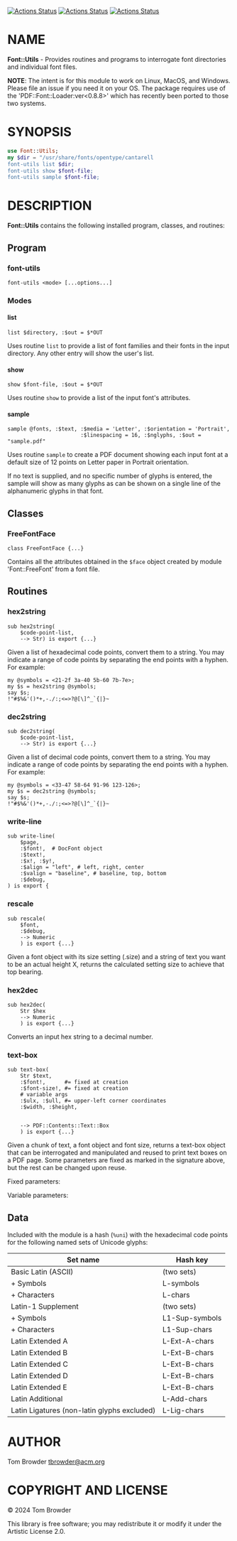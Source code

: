 [![Actions Status](https://github.com/tbrowder/Font-Utils/actions/workflows/linux.yml/badge.svg)](https://github.com/tbrowder/Font-Utils/actions) [![Actions Status](https://github.com/tbrowder/Font-Utils/actions/workflows/macos.yml/badge.svg)](https://github.com/tbrowder/Font-Utils/actions) [![Actions Status](https://github.com/tbrowder/Font-Utils/actions/workflows/windows.yml/badge.svg)](https://github.com/tbrowder/Font-Utils/actions)

NAME
====

**Font::Utils** - Provides routines and programs to interrogate font directories and individual font files. 

**NOTE**: The intent is for this module to work on Linux, MacOS, and Windows. Please file an issue if you need it on your OS. The package requires use of the 'PDF::Font::Loader:ver<0.8.8>' which has recently been ported to those two systems.

SYNOPSIS
========

```raku
use Font::Utils;
my $dir = "/usr/share/fonts/opentype/cantarell
font-utils list $dir;
font-utils show $font-file;
font-utils sample $font-file;
```

DESCRIPTION
===========

**Font::Utils** contains the following installed program, classes, and routines:

Program
-------

### font-utils

    font-utils <mode> [...options...]

### Modes

#### list

`list $directory, :$out = $*OUT`

Uses routine `list` to provide a list of font families and their fonts in the input directory. Any other entry will show the user's list.

#### show 

`show $font-file, :$out = $*OUT`

Uses routine `show` to provide a list of the input font's attributes.

#### sample

    sample @fonts, :$text, :$media = 'Letter', :$orientation = 'Portrait',
                           :$linespacing = 16, :$nglyphs, :$out = "sample.pdf"

Uses routine `sample` to create a PDF document showing each input font at a default size of 12 points on Letter paper in Portrait orientation.

If no text is supplied, and no specific number of glyphs is entered, the sample will show as many glyphs as can be shown on a single line of the alphanumeric glyphs in that font.

Classes
-------

### FreeFontFace

`class FreeFontFace {...}`

Contains all the attributes obtained in the `$face` object created by module 'Font::FreeFont' from a font file.

Routines
--------

### hex2string

    sub hex2string(
        $code-point-list, 
        --> Str) is export {...}

Given a list of hexadecimal code points, convert them to a string. You may indicate a range of code points by separating the end points with a hyphen. For example:

    my @symbols = <21-2f 3a-40 5b-60 7b-7e>;
    my $s = hex2string @symbols;
    say $s;
    !"#$%&'()*+,-./:;<=>?@[\]^_`{|}~

### dec2string

    sub dec2string(
        $code-point-list, 
        --> Str) is export {...}

Given a list of decimal code points, convert them to a string. You may indicate a range of code points by separating the end points with a hyphen. For example:

    my @symbols = <33-47 58-64 91-96 123-126>;
    my $s = dec2string @symbols;
    say $s;
    !"#$%&'()*+,-./:;<=>?@[\]^_`{|}~

### write-line

    sub write-line(
        $page,
        :$font!,  # DocFont object
        :$text!,
        :$x!, :$y!,
        :$align = "left", # left, right, center
        :$valign = "baseline", # baseline, top, bottom
        :$debug,
    ) is export {

### rescale

    sub rescale(
        $font,
        :$debug,
        --> Numeric
        ) is export {...}

Given a font object with its size setting (.size) and a string of text you want to be an actual height X, returns the calculated setting size to achieve that top bearing.

### hex2dec

    sub hex2dec(
        Str $hex
        --> Numeric
        ) is export {...}

Converts an input hex string to a decimal number.

### text-box

    sub text-box(
        Str $text,
        :$font!,      #= fixed at creation
        :$font-size!, #= fixed at creation
        # variable args
        :$ulx, :$ull, #= upper-left corner coordinates
        :$width, :$height,


        --> PDF::Contents::Text::Box
        ) is export {...}

Given a chunk of text, a font object and font size, returns a text-box object that can be interrogated and manipulated and reused to print text boxes on a PDF page. Some parameters are fixed as marked in the signature above, but the rest can be changed upon reuse.

Fixed parameters:

Variable parameters:

Data
----

Included with the module is a hash (`%uni`) with the hexadecimal code points for the following named sets of Unicode glyphs:

<table class="pod-table">
<thead><tr>
<th>Set name</th> <th>Hash key</th>
</tr></thead>
<tbody>
<tr> <td>Basic Latin (ASCII)</td> <td>(two sets)</td> </tr> <tr> <td>+ Symbols</td> <td>L-symbols</td> </tr> <tr> <td>+ Characters</td> <td>L-chars</td> </tr> <tr> <td>Latin-1 Supplement</td> <td>(two sets)</td> </tr> <tr> <td>+ Symbols</td> <td>L1-Sup-symbols</td> </tr> <tr> <td>+ Characters</td> <td>L1-Sup-chars</td> </tr> <tr> <td>Latin Extended A</td> <td>L-Ext-A-chars</td> </tr> <tr> <td>Latin Extended B</td> <td>L-Ext-B-chars</td> </tr> <tr> <td>Latin Extended C</td> <td>L-Ext-B-chars</td> </tr> <tr> <td>Latin Extended D</td> <td>L-Ext-B-chars</td> </tr> <tr> <td>Latin Extended E</td> <td>L-Ext-B-chars</td> </tr> <tr> <td>Latin Additional</td> <td>L-Add-chars</td> </tr> <tr> <td>Latin Ligatures (non-latin glyphs excluded)</td> <td>L-Lig-chars</td> </tr>
</tbody>
</table>

AUTHOR
======

Tom Browder <tbrowder@acm.org>

COPYRIGHT AND LICENSE
=====================

© 2024 Tom Browder

This library is free software; you may redistribute it or modify it under the Artistic License 2.0.

